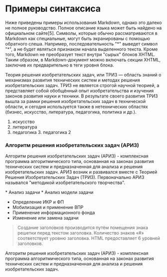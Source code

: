 Примеры синтаксиса
==================

Ниже приведены примеры использования Markdown, однако это далеко не полное
руководство. Полное описание языка может быть найдено на официальном сайте[5].
Символы, которые обычно рассматриваются в Markdown как специальные, могут быть
экранированы с помощью обратного слеша. Например, последовательность "\*"
выведет символ "*", а не будет являться признаком начала выделенного текста.
Кроме того, Markdown не преобразует текст внутри "сырых" блоков XHTML. Таким
образом, в Markdown-документ можно включать секции XHTML, заключив их
предварительно в теги уровня блока.

Теория решения изобретательских задач, или ТРИЗ — область знаний о механизмах
развития технических систем и методах решения изобретательских задач. ТРИЗ не
является строгой научной теорией, а представляет собой обобщённый опыт
изобретательства и изучения законов развития науки и техники. В результате
своего развития ТРИЗ вышла за рамки решения изобретательских задач в технической
области, и сегодня используется также в нетехнических областях (бизнес,
искусство, литература, педагогика, политика и др.).
1. искусство
2. литература
3. педагогика
3\. педагогика 2


### Алгоритм решения изобретательских задач (АРИЗ)
    
Алгоритм решения изобретательских задач (АРИЗ) - комплексная программа
алгоритмического типа, основанная на законах развития технических систем и
предназначенная для анализа и решения изобретательских задач. АРИЗ возник и
развивался вместе с Теорией Решения Изобретательских Задач (ТРИЗ). Первоначально
АРИЗ назывался "методикой изобретательского творчества". 

\* Анализ задачи
\* Анализ модели задачи
* Определение ИКР и ФП
* Мобилизация и применение ВПР
* Применение информационного фонда
* Изменение или замена задачи

>    Создание заголовков производится путём помещения знака решетки перед текстом
>заголовка. Количество знаков «#» соответствует уровню заголовка. HTML
> предоставляет 6 уровней заголовков.

Алгоритм решения изобретательских задач (АРИЗ) - комплексная программа
алгоритмического типа, основанная на законах развития технических систем и
предназначенная для анализа и решения изобретательских задач.

[1]: http://slashdot.org
  [2]: http://slashdot.org
[link text itself]: http://slashdot.org

